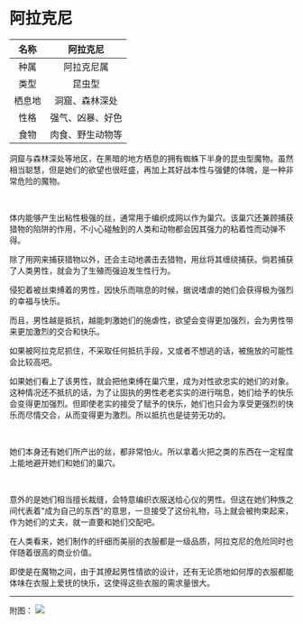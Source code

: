 # 阿拉克尼

|名称|阿拉克尼|
|:-:|:-:|
|种属|阿拉克尼属|
|类型|昆虫型|
|栖息地|洞窟、森林深处|
|性格|强气、凶暴、好色|
|食物|肉食、野生动物等|

洞窟与森林深处等地区，在黑暗的地方栖息的拥有蜘蛛下半身的昆虫型魔物。虽然相当聪慧，但是她们的欲望也很旺盛，再加上其好战本性与强健的体魄，是一种非常危险的魔物。

<br>

体内能够产生出粘性极强的丝，通常用于编织成网以作为巢穴。该巢穴还兼顾捕获猎物的陷阱的作用，不小心碰触到的人类和动物都会因其强力的粘着性而动弹不得。

除了用网来捕获猎物以外，还会主动地袭击去猎物，用丝将其缠绕捕获。倘若捕获了人类男性，就会为了生殖而强迫发生性行为。

侵犯着被丝束缚着的男性，因快乐而喘息的时候，据说嗜虐的她们会获得极为强烈的幸福与快乐。

而且，男性越是抵抗，越能刺激她们的施虐性，欲望会变得更加强烈，会为男性带来更加激烈的交合和快乐。

如果被阿拉克尼抓住，不采取任何抵抗手段，又或者不想逃的话，被施放的可能性会比较高吧。

如果她们看上了该男性，就会把他束缚在巢穴里，成为对性欲忠实的她们的对象。这种情况还不抵抗的话，为了让固执的男性老老实实的进行喘息，她们给予的快乐会变得更加强烈。但即使老实的接受了赋予的快乐，她们也只会为享受更强烈的快乐而尽情交合，从而变得更为激烈。所以抵抗也是徒劳无功的。

<br>

她们本身还有她们所产出的丝，都非常怕火。所以拿着火把之类的东西在一定程度上能地避开她们和她们的巢穴。

<br>

意外的是她们相当擅长裁缝，会特意编织衣服送给心仪的男性。但这在她们种族之间代表着"成为自己的东西"的意思，一旦接受了这份礼物，马上就会被拘束起来，作为她们的丈夫，就一直要和她们交配吧。

在人类看来，她们制作的纤细而美丽的衣服都是一级品质，阿拉克尼的危险同时也伴随着很高的商业价值。

即使是在魔物之间，由于其撩起男性情欲的设计，还有无论质地如何厚的衣服都能体味在衣服上爱抚的快乐，这使得这些衣服的需求量很大。

---

附图： ![](img/魔物娘图鉴I/58-59阿拉克尼.jpg)
